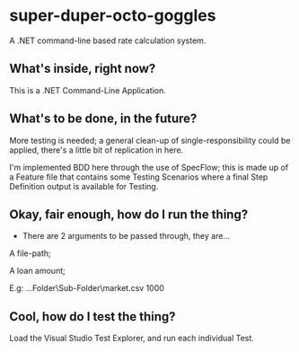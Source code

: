 # super-duper-octo-goggles
A .NET command-line based rate calculation system.

## What's inside, right now?

This is a .NET Command-Line Application.

## What's to be done, in the future?

More testing is needed; a general clean-up of single-responsibility could be applied, there's a little bit of replication in here.

I'm implemented BDD here through the use of SpecFlow; this is made up of a Feature file that contains some Testing Scenarios where a final Step Definition output is available for Testing.

## Okay, fair enough, how do I run the thing?

* There are 2 arguments to be passed through, they are...

A file-path;

A loan amount;

E.g: ...Folder\Sub-Folder\market.csv 1000

## Cool, how do I test the thing?

Load the Visual Studio Test Explorer, and run each individual Test.
